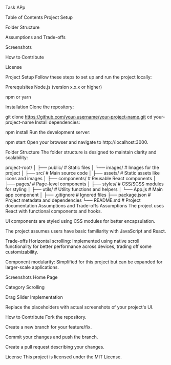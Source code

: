 Task APp

Table of Contents
Project Setup

Folder Structure

Assumptions and Trade-offs

Screenshots

How to Contribute

License

Project Setup
Follow these steps to set up and run the project locally:

Prerequisites
Node.js (version x.x.x or higher)

npm or yarn

Installation
Clone the repository:

git clone https://github.com/your-username/your-project-name.git
cd your-project-name
Install dependencies:

npm install
Run the development server:

npm start
Open your browser and navigate to http://localhost:3000.

Folder Structure
The folder structure is designed to maintain clarity and scalability:

project-root/
│
├── public/ # Static files
│ └── images/ # Images for the project
│
├── src/ # Main source code
│ ├── assets/ # Static assets like icons and images
│ ├── components/ # Reusable React components
│ ├── pages/ # Page-level components
│ ├── styles/ # CSS/SCSS modules for styling
│ ├── utils/ # Utility functions and helpers
│ └── App.js # Main app component
│
├── .gitignore # Ignored files
├── package.json # Project metadata and dependencies
└── README.md # Project documentation
Assumptions and Trade-offs
Assumptions
The project uses React with functional components and hooks.

UI components are styled using CSS modules for better encapsulation.

The project assumes users have basic familiarity with JavaScript and React.

Trade-offs
Horizontal scrolling: Implemented using native scroll functionality for better performance across devices, trading off some customizability.

Component modularity: Simplified for this project but can be expanded for larger-scale applications.

Screenshots
Home Page

Category Scrolling

Drag Slider Implementation

Replace the placeholders with actual screenshots of your project's UI.

How to Contribute
Fork the repository.

Create a new branch for your feature/fix.

Commit your changes and push the branch.

Create a pull request describing your changes.

License
This project is licensed under the MIT License.
